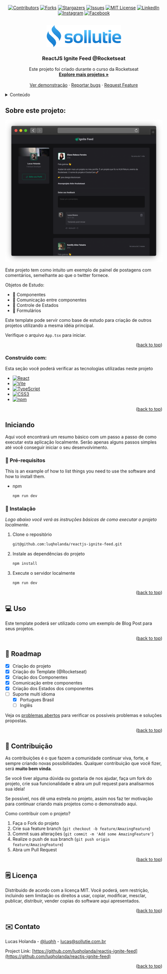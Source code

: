 <a name="readme-top"></a>

<div align="center">

  [![Contributors][contributors-shield]][contributors-url]
  [![Forks][forks-shield]][forks-url]
  [![Stargazers][stars-shield]][stars-url]
  [![Issues][issues-shield]][issues-url]
  [![MIT License][license-shield]][license-url]
  [![LinkedIn][linkedin-shield]][linkedin-url]
  [![Instagram][instagram-shield]][instagram-url]
  [![Facebook][facebook-shield]][facebook-url]
  
</div>

<br />

<div align="center">
  <a href="https://github.com/luqholanda">
    <img src="public/logo.png" alt="Logo" width="240" height="70">
  </a>

  <h3 align="center">ReactJS Ignite Feed @Rocketseat</h3>

  <p align="center">
    Este projeto foi criado durante o curso da Rocketseat
    <br />
    <a href="https://github.com/luqholanda">
        <strong>Explore mais projetos »</strong>
    </a>
    <br />
    <br />
    <a href="https://reactjs-ignite-feed.lucasholanda.com/" target="_blank">Ver demonstração</a>
    ·
    <a href="https://github.com/luqholanda/reactjs-ignite-feed/issues">Reportar bugs</a>
    ·
    <a href="https://github.com/luqholanda/reactjs-ignite-feed/issues">Request Feature</a>
  </p>
</div>

<!-- TABLE OF CONTENTS -->
<details>
  <summary>Conteúdo</summary>
  <ol>
    <li>
      <a href="#about-the-project">Sobre este projeto</a>
      <ul>
        <li><a href="#built-with">Desenvolvido com</a></li>
      </ul>
    </li>
    <li>
      <a href="#getting-started">Iniciando</a>
      <ul>
        <li><a href="#prerequisites">Pré Requisitos</a></li>
        <li><a href="#installation">Instalação</a></li>
      </ul>
    </li>
    <li><a href="#usage">Como usar</a></li>
    <li><a href="#roadmap">Roadmap</a></li>
    <li><a href="#contributing">Contribuição</a></li>
    <li><a href="#license">Licença</a></li>
    <li><a href="#contact">Contato</a></li>
    <li><a href="#acknowledgments">Conhecimento</a></li>
  </ol>
</details>

<!-- ABOUT THE PROJECT -->
## Sobre este projeto:

[![Ignite Feed][product-screenshot]](https://reactjs-ignite-feed.lucasholanda.com/)

Este projeto tem como intuito um exemplo de painel de postagens com comentários, semelhante ao que o twitter fornece.

Objetos de Estudo:
* :jigsaw: Componentes
* :link: Comunicação entre componentes
* :round_pushpin: Controle de Estados
* :memo: Formulários

Este template pode servir como base de estudo para criação de outros projetos utilizando a mesma idéia principal.

Verifique o arquivo `App.tsx` para iniciar.

<p align="right">(<a href="#readme-top">back to top</a>)</p>

### Construído com:

Esta seção você poderá verificar as tecnologias utilizadas neste projeto

* [![React][React.js]][React-url]
* [![Vite][Vite]][Vite-url]
* [![TypeScript][TypeScript]][TypeScript-url]
* [![CSS3][CSS3]][CSS3-url]
* [![npm][NPM]][npm-url]

<p align="right">(<a href="#readme-top">back to top</a>)</p>

<!-- GETTING STARTED -->
## Iniciando

Aqui você encontrará um resumo básico com um passo a passo de como executar esta aplicação localmente. Serão apenas alguns passos simples até você conseguir iniciar o seu desenvolvimento.

### :straight_ruler: Pré-requisitos

This is an example of how to list things you need to use the software and how to install them.
* npm
  ```sh
  npm run dev
  ```

### :hammer: Instalação

_Logo abaixo você verá as instruções básicas de como executar o projeto localmente._

1. Clone o repositório
   ```sh
   git@github.com:luqholanda/reactjs-ignite-feed.git
   ```
2. Instale as dependências do projeto
   ```sh
   npm install
   ```
3. Execute o servidor localmente
   ```sh
   npm run dev
   ```

<p align="right">(<a href="#readme-top">back to top</a>)</p>

<!-- USAGE EXAMPLES -->
## :computer: Uso

Este template poderá ser utilizado como um exemplo de Blog Post para seus projetos.

<p align="right">(<a href="#readme-top">back to top</a>)</p>

<!-- ROADMAP -->
## :dart: Roadmap

- [x] Criação do projeto
- [x] Criação do Template (@Rocketseat)
- [x] Criação dos Componentes
- [x] Comunicação entre componentes
- [x] Criação dos Estados dos componentes
- [ ] Suporte multi idioma
    - [x] Portugues Brasil
    - [ ] Inglês

Veja os [problemas abertos](https://github.com/luqholanda/reactjs-ignite-feed/pulls) para verificar os possíveis problemas e soluções propostas.

<p align="right">(<a href="#readme-top">back to top</a>)</p>

<!-- CONTRIBUTING -->
## :wrench: Contribuição

As contribuições é o que fazem a comunidade continuar viva, forte, e sempre criando novas possibilidades. Qualquer contribuição que você fizer, será **muito bem vinda**.

Se você tiver alguma dúvida ou gostaria de nos ajudar, faça um fork do projeto, crie sua funcionalidade e abra um pull request para analisarmos sua ideia!

Se possível, nos dê uma estrela no projeto, assim nos faz ter motivação para continuar criando mais projetos como o demonstrado aqui.

Como contribuir com o projeto?

1. Faça o Fork do projeto
2. Crie sua feature branch (`git checkout -b feature/AmazingFeature`)
3. Commit suas alterações (`git commit -m 'Add some AmazingFeature'`)
4. Realize o push de sua branch (`git push origin feature/AmazingFeature`)
5. Abra um Pull Request

<p align="right">(<a href="#readme-top">back to top</a>)</p>

<!-- LICENSE -->
## :spiral_notepad:	Licença

Distribuido de acordo com a licença MIT. Você poderá, sem restrição, incluindo sem limitação os direitos a usar, copiar, modificar, mesclar, publicar, distribuir, vender copias do software aqui apresentados.

<p align="right">(<a href="#readme-top">back to top</a>)</p>

<!-- CONTACT -->
## :envelope: Contato

Lucas Holanda - [@luqhh](https://twitter.com/luqhh) - lucas@sollutie.com.br

Project Link: [https://github.com/luqholanda/reactjs-ignite-feed](https://github.com/luqholanda/reactjs-ignite-feed)

<p align="right">(<a href="#readme-top">back to top</a>)</p>

<!-- MARKDOWN LINKS & IMAGES -->
<!-- https://www.markdownguide.org/basic-syntax/#reference-style-links -->
[contributors-shield]: https://img.shields.io/github/contributors/luqholanda/reactjs-ignite-feed.svg?style=for-the-badge
[contributors-url]: https://github.com/luqholanda/reactjs-ignite-feed/graphs/contributors
[forks-shield]: https://img.shields.io/github/forks/luqholanda/reactjs-ignite-feed.svg?style=for-the-badge
[forks-url]: https://github.com/luqholanda/reactjs-ignite-feed/network/members
[stars-shield]: https://img.shields.io/github/stars/luqholanda/reactjs-ignite-feed.svg?style=for-the-badge
[stars-url]: https://github.com/luqholanda/reactjs-ignite-feed/stargazers
[issues-shield]: https://img.shields.io/github/issues/luqholanda/reactjs-ignite-feed.svg?style=for-the-badge
[issues-url]: https://github.com/luqholanda/reactjs-ignite-feed/issues
[license-shield]: https://img.shields.io/github/license/luqholanda/reactjs-ignite-feed.svg?style=for-the-badge
[license-url]: https://github.com/luqholanda/reactjs-ignite-feed/blob/master/LICENSE.txt
[linkedin-shield]: https://img.shields.io/badge/-LinkedIn-black.svg?style=for-the-badge&logo=linkedin&colorB=555
[instagram-shield]: https://img.shields.io/badge/-Instagram-black.svg?style=for-the-badge&logo=instagram&colorB=555
[facebook-shield]: https://img.shields.io/badge/-Facebook-black.svg?style=for-the-badge&logo=facebook&colorB=555
[linkedin-url]: https://www.linkedin.com/in/luqh/
[instagram-url]: https://www.instagram.com/luqhh/
[facebook-url]: https://www.facebook.com/luqqen
[product-screenshot]: public/frame-safari-dark.png
[Next.js]: https://img.shields.io/badge/next.js-000000?style=for-the-badge&logo=nextdotjs&logoColor=white
[Vite]: https://img.shields.io/badge/vite-%23646CFF.svg?style=for-the-badge&logo=vite&logoColor=white
[Vite-url]: https://vitejs.dev
[TypeScript]: https://img.shields.io/badge/typescript-%23007ACC.svg?style=for-the-badge&logo=typescript&logoColor=white
[TypeScript-url]: https://www.typescriptlang.org/
[React.js]: https://img.shields.io/badge/React-20232A?style=for-the-badge&logo=react&logoColor=61DAFB
[React-url]: https://reactjs.org/
[CSS3]: https://img.shields.io/badge/css3-%231572B6.svg?style=for-the-badge&logo=css3&logoColor=white
[CSS3-url]: https://www.w3schools.com/css/
[NPM]: https://img.shields.io/badge/NPM-%23CB3837.svg?style=for-the-badge&logo=npm&logoColor=white
[NPM-url]: npmjs.com
[Vue.js]: https://img.shields.io/badge/Vue.js-35495E?style=for-the-badge&logo=vuedotjs&logoColor=4FC08D
[Vue-url]: https://vuejs.org/
[Angular.io]: https://img.shields.io/badge/Angular-DD0031?style=for-the-badge&logo=angular&logoColor=white
[Angular-url]: https://angular.io/
[Svelte.dev]: https://img.shields.io/badge/Svelte-4A4A55?style=for-the-badge&logo=svelte&logoColor=FF3E00
[Svelte-url]: https://svelte.dev/
[Laravel.com]: https://img.shields.io/badge/Laravel-FF2D20?style=for-the-badge&logo=laravel&logoColor=white
[Laravel-url]: https://laravel.com
[Bootstrap.com]: https://img.shields.io/badge/Bootstrap-563D7C?style=for-the-badge&logo=bootstrap&logoColor=white
[Bootstrap-url]: https://getbootstrap.com
[JQuery.com]: https://img.shields.io/badge/jQuery-0769AD?style=for-the-badge&logo=jquery&logoColor=white
[JQuery-url]: https://jquery.com 